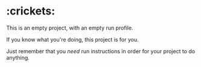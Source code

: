 # :crickets:

This is an empty project, with an empty run profile.

If you know what you're doing, this project is for you.

Just remember that you *need* run instructions in order for your project to do anything.

